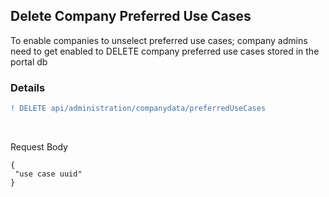 ## Delete Company Preferred Use Cases

To enable companies to unselect preferred use cases; company admins need to get enabled to DELETE company preferred use cases stored in the portal db
<br>

### Details

```diff
! DELETE api/administration/companydata/preferredUseCases
```
 
<br>

Request Body

    {  
     "use case uuid"
    }

<br>
<br>

